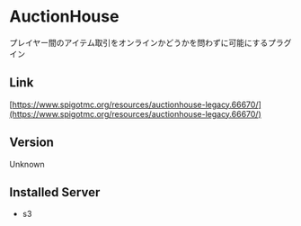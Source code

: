 # AuctionHouse
プレイヤー間のアイテム取引をオンラインかどうかを問わずに可能にするプラグイン

## Link
[https://www.spigotmc.org/resources/auctionhouse-legacy.66670/](https://www.spigotmc.org/resources/auctionhouse-legacy.66670/)

## Version
Unknown

## Installed Server
- s3

